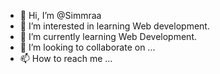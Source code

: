 - 👋 Hi, I’m @Simmraa
- 👀 I’m interested in learning Web development.
- 🌱 I’m currently learning Web Development.
- 💞️ I’m looking to collaborate on ...
- 📫 How to reach me ...

<!---
Simmraa/Simmraa is a ✨ special ✨ repository because its `README.md` (this file) appears on your GitHub profile.
You can click the Preview link to take a look at your changes.
--->
